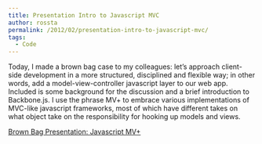```yaml
---
title: Presentation Intro to Javascript MVC
author: rossta
permalink: /2012/02/presentation-intro-to-javascript-mvc/
tags:
  - Code
---
```

Today, I made a brown bag case to my colleagues: let’s approach client-side development in a more structured, disciplined and flexible way; in other words, add a model-view-controller javascript layer to our web app. Included is some background for the discussion and a brief introduction to Backbone.js. I use the phrase MV+ to embrace various implementations of MVC-like javascript frameworks, most of which have different takes on what object take on the responsibility for hooking up models and views.

[Brown Bag Presentation: Javascript MV+][1]

 [1]: http://daftpunkjs.herokuapp.com/
